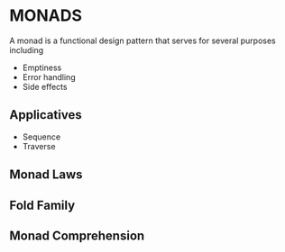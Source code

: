 # MONADS
A monad is a functional design pattern that serves for several purposes including
- Emptiness
- Error handling
- Side effects

## Applicatives
- Sequence
- Traverse

## Monad Laws

## Fold Family

## Monad Comprehension

